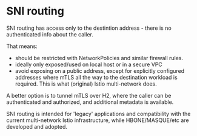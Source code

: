 
# SNI routing 

SNI routing has access only to the destintion address - there is no authenticated info
about the caller. 

That means:
- should be restricted with NetworkPolicies and similar firewall rules.
- ideally only exposed/used on local host or in a secure VPC 
- avoid exposing on a public address, except for explicitly configured addresses where 
mTLS all the way to the destination workload is required. This is what (original) Istio 
 multi-network does.

A better option is to tunnel mTLS over H2, where the caller can be authenticated and
authorized, and additional metadata is available. 

SNI routing is intended for 'legacy' applications and compatibility with the 
current multi-network Istio infrastructure, while HBONE/MASQUE/etc are developed
and adopted.
